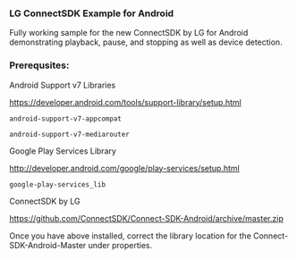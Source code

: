 <h3>LG ConnectSDK Example for Android</h3>

Fully working sample for the new ConnectSDK by LG for Android demonstrating playback, pause, and stopping as well as device detection.

<h3>Prerequsites:</h3>

Android Support v7 Libraries

https://developer.android.com/tools/support-library/setup.html

    android-support-v7-appcompat

    android-support-v7-mediarouter


Google Play Services Library

http://developer.android.com/google/play-services/setup.html

    google-play-services_lib 


ConnectSDK by LG

https://github.com/ConnectSDK/Connect-SDK-Android/archive/master.zip

Once you have above installed, correct the library location for the Connect-SDK-Android-Master under properties.